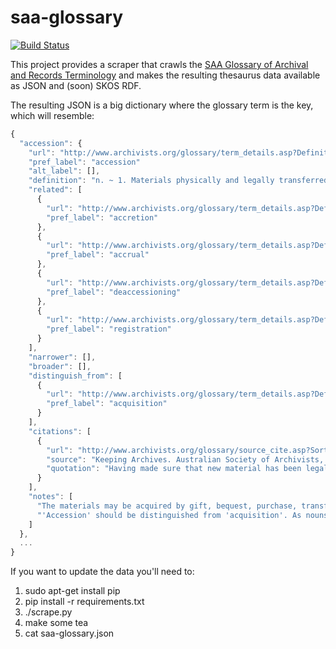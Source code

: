 saa-glossary
============

[![Build Status](https://secure.travis-ci.org/edsu/saa-glossary.png)](http://travis-ci.org/edsu/saa-glossary)

This project provides a scraper that crawls the [SAA Glossary of Archival and Records Terminology](http://www.archivists.org/glossary/) and makes the resulting thesaurus data available as JSON and (soon) SKOS RDF.

The resulting JSON is a big dictionary where the glossary term is the key, which
will resemble:

```javascript
{
  "accession": {
    "url": "http://www.archivists.org/glossary/term_details.asp?DefinitionKey=115", 
    "pref_label": "accession"
    "alt_label": [], 
    "definition": "n. ~ 1. Materials physically and legally transferred to a repository as a unit at a single time; an acquisition.\r\n\r\n", 
    "related": [
      {
        "url": "http://www.archivists.org/glossary/term_details.asp?DefinitionKey=275", 
        "pref_label": "accretion"
      }, 
      {
        "url": "http://www.archivists.org/glossary/term_details.asp?DefinitionKey=492", 
        "pref_label": "accrual"
      }, 
      {
        "url": "http://www.archivists.org/glossary/term_details.asp?DefinitionKey=655", 
        "pref_label": "deaccessioning"
      }, 
      {
        "url": "http://www.archivists.org/glossary/term_details.asp?DefinitionKey=1606", 
        "pref_label": "registration"
      }
    ], 
    "narrower": [],
    "broader": [], 
    "distinguish_from": [
      {
        "url": "http://www.archivists.org/glossary/term_details.asp?DefinitionKey=114", 
        "pref_label": "acquisition"
      }
    ], 
    "citations": [
      {
        "url": "http://www.archivists.org/glossary/source_cite.asp?SortOrder=220", 
        "source": "Keeping Archives. Australian Society of Archivists, 1987.", 
        "quotation": "Having made sure that new material has been legally transferred to your archives, the next, and vitally important, step is to gain control over it. This initial process is called accessioning."
      }
    ], 
    "notes": [
      "The materials may be acquired by gift, bequest, purchase, transfer, retention schedule, or statute. An accession may be part of a larger, existing collection.  An accession added to existing collections is sometimes called an accretion or an accrual.\r\n\r\n", 
      "'Accession' should be distinguished from 'acquisition'. As nouns, they are synonymous.  However, the verb 'accession' goes far beyond the sense of 'acquire', connoting the initial steps of processing by establishing rudimentary physical and intellectual control over the materials by entering brief information about those materials in a register, database, or other log of the repository's holdings."
    ]
  }, 
  ...
}
```

If you want to update the data you'll need to:

1. sudo apt-get install pip
1. pip install -r requirements.txt
1. ./scrape.py
1. make some tea
1. cat saa-glossary.json
